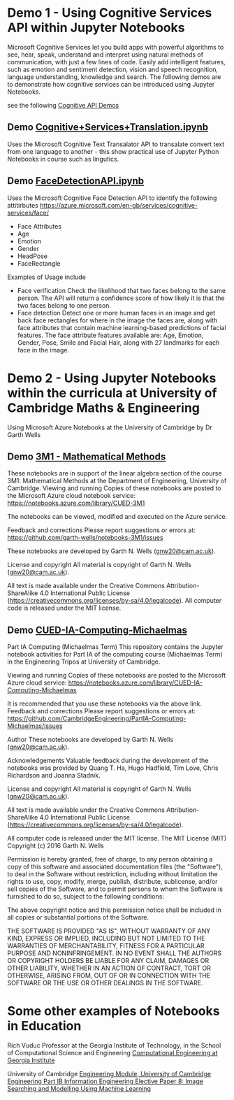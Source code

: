 # Demo 1 - Using Cognitive Services API within Jupyter Notebooks
Microsoft Cognitive Services let you build apps with powerful algorithms to see, hear, speak, understand and interpret using natural methods of communication, with just a few lines of code. Easily add intelligent features, such as emotion and sentiment detection, vision and speech recognition, language understanding, knowledge and search. The following demos are to demonstrate how cognitive services can be introduced using Jupyter Notebooks.

see the following [Cognitive API Demos](http://aka.ms/CognitiveNotebooks) 

## Demo [Cognitive+Services+Translation.ipynb](https://notebooks.azure.com/LeeStott-Microsoft/libraries/CogPy/html/Cognitive+Services+Translation.ipynb) 

Uses the Microsoft Cognitive Text Transalator API to transalate convert text from one language to another - this show practical use of Jupyter Python Notebooks in course such as lingutics.

## Demo [FaceDetectionAPI.ipynb](https://notebooks.azure.com/LeeStott-Microsoft/libraries/CogPy/html/FaceDetectionAPi.ipynb) 

Uses the Microsoft Cognitive Face Detection API to identify the following attitirbutes
https://azure.microsoft.com/en-gb/services/cognitive-services/face/ 

- Face Attributes 
- Age
- Emotion
- Gender
- HeadPose
- FaceRectangle

Examples of Usage include
- Face verification
Check the likelihood that two faces belong to the same person. The API will return a confidence score of how likely it is that the two faces belong to one person.
- Face detection
Detect one or more human faces in an image and get back face rectangles for where in the image the faces are, along with face attributes that contain machine learning-based predictions of facial features. The face attribute features available are: Age, Emotion, Gender, Pose, Smile and Facial Hair, along with 27 landmarks for each face in the image.

# Demo 2 - Using Jupyter Notebooks within the curricula at University of Cambridge Maths & Engineering 

Using Microsoft Azure Notebooks at the University of Cambridge by Dr Garth Wells

## Demo [3M1 - Mathematical Methods](https://notebooks.azure.com/garth-wells/libraries/CUED-3M1) 

These notebooks are in support of the linear algebra section of the course 3M1: Mathematical Methods at the Department of Engineering, University of Cambridge.
Viewing and running
Copies of these notebooks are posted to the Microsoft Azure cloud notebook service:
https://notebooks.azure.com/library/CUED-3M1

The notebooks can be viewed, modified and executed on the Azure service.

Feedback and corrections
Please report suggestions or errors at:
https://github.com/garth-wells/notebooks-3M1/issues

These notebooks are developed by Garth N. Wells (gnw20@cam.ac.uk).

License and copyright
All material is copyright of Garth N. Wells (gnw20@cam.ac.uk).

All text is made available under the Creative Commons Attribution-ShareAlike 4.0 International Public License (https://creativecommons.org/licenses/by-sa/4.0/legalcode).
All computer code is released under the MIT license. 

## Demo [CUED-IA-Computing-Michaelmas](https://notebooks.azure.com/garth-wells/libraries/CUED-IA-Computing-Michaelmas)

Part IA Computing (Michaelmas Term)
This repository contains the Jupyter notebook activities for Part IA of the computing course (Michaelmas Term) in the Engineering Tripos at University of Cambridge.

Viewing and running
Copies of these notebooks are posted to the Microsoft Azure cloud service:
https://notebooks.azure.com/library/CUED-IA-Computing-Michaelmas

It is recommended that you use these notebooks via the above link.
Feedback and corrections
Please report suggestions or errors at:
https://github.com/CambridgeEngineering/PartIA-Computing-Michaelmas/issues

Author
These notebooks are developed by Garth N. Wells (gnw20@cam.ac.uk).

Acknowledgements
Valuable feedback during the development of the notebooks was provided by Quang T. Ha, Hugo Hadfield, Tim Love, Chris Richardson and Joanna Stadnik.

License and copyright
All material is copyright of Garth N. Wells (gnw20@cam.ac.uk).

All text is made available under the Creative Commons Attribution-ShareAlike 4.0 International Public License (https://creativecommons.org/licenses/by-sa/4.0/legalcode).

All computer code is released under the MIT license.
The MIT License (MIT) Copyright (c) 2016 Garth N. Wells

Permission is hereby granted, free of charge, to any person obtaining a copy of this software and associated documentation files (the "Software"), to deal in the Software without restriction, including without limitation the rights to use, copy, modify, merge, publish, distribute, sublicense, and/or sell copies of the Software, and to permit persons to whom the Software is furnished to do so, subject to the following conditions:

The above copyright notice and this permission notice shall be included in all copies or substantial portions of the Software.

THE SOFTWARE IS PROVIDED "AS IS", WITHOUT WARRANTY OF ANY KIND, EXPRESS OR IMPLIED, INCLUDING BUT NOT LIMITED TO THE WARRANTIES OF MERCHANTABILITY, FITNESS FOR A PARTICULAR PURPOSE AND NONINFRINGEMENT. IN NO EVENT SHALL THE AUTHORS OR COPYRIGHT HOLDERS BE LIABLE FOR ANY CLAIM, DAMAGES OR OTHER LIABILITY, WHETHER IN AN ACTION OF CONTRACT, TORT OR OTHERWISE, ARISING FROM, OUT OF OR IN CONNECTION WITH THE SOFTWARE OR THE USE OR OTHER DEALINGS IN THE SOFTWARE.

# Some other examples of Notebooks in Education

Rich Vuduc Professor at the Georgia Institute of Technology, in the School of Computational Science and Engineering
[Computational Engineering at Georgia Institute](https://notebooks.azure.com/richie/ )


University of Cambridge [Engineering Module, University of Cambridge Engineering Part IB
Information Engineering Elective Paper 8: Image Searching and Modelling Using Machine Learning](https://notebooks.azure.com/LeeStott-Microsoft/libraries/Cambridge_Engineering) 